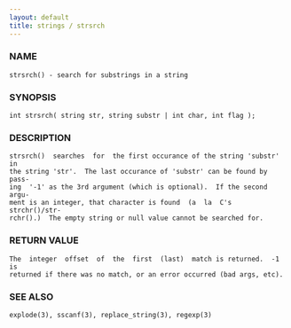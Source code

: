 ```yaml
---
layout: default
title: strings / strsrch
---
```


### NAME

    strsrch() - search for substrings in a string

### SYNOPSIS

    int strsrch( string str, string substr | int char, int flag );

### DESCRIPTION

    strsrch()  searches  for  the first occurance of the string 'substr' in
    the string 'str'.  The last occurance of 'substr' can be found by pass‐
    ing  '-1' as the 3rd argument (which is optional).  If the second argu‐
    ment is an integer, that character is found  (a  la  C's  strchr()/str‐
    rchr().)  The empty string or null value cannot be searched for.

### RETURN VALUE

    The  integer  offset  of  the  first  (last)  match is returned.  -1 is
    returned if there was no match, or an error occurred (bad args, etc).

### SEE ALSO

    explode(3), sscanf(3), replace_string(3), regexp(3)

